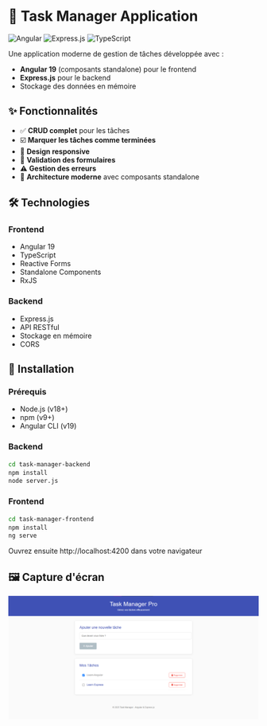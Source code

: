 # 📝 Task Manager Application

![Angular](https://img.shields.io/badge/Angular-19-DD0031?logo=angular)
![Express.js](https://img.shields.io/badge/Express.js-4.x-000000?logo=express)
![TypeScript](https://img.shields.io/badge/TypeScript-5.x-3178C6?logo=typescript)

Une application moderne de gestion de tâches développée avec :
- **Angular 19** (composants standalone) pour le frontend
- **Express.js** pour le backend
- Stockage des données en mémoire

## ✨ Fonctionnalités

- ✅ **CRUD complet** pour les tâches
- ☑️ **Marquer les tâches comme terminées**
- 📱 **Design responsive**
- 📝 **Validation des formulaires**
- ⚠️ **Gestion des erreurs**
- 🧩 **Architecture moderne** avec composants standalone

## 🛠 Technologies

### Frontend
- Angular 19
- TypeScript
- Reactive Forms
- Standalone Components
- RxJS

### Backend
- Express.js
- API RESTful
- Stockage en mémoire
- CORS

## 🚀 Installation

### Prérequis
- Node.js (v18+)
- npm (v9+)
- Angular CLI (v19)

### Backend
```bash
cd task-manager-backend
npm install
node server.js
```

### Frontend
```bash
cd task-manager-frontend
npm install
ng serve
```
Ouvrez ensuite http://localhost:4200 dans votre navigateur

##  🖼 Capture d'écran
![TaskManagerPro](image-1.png)
